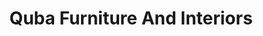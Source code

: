 ---
title: "Quba Furniture And Interiors"
url: /bengaluru/quba-furniture-and-interiors/
shop: furniture
---